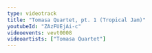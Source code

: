 ```yaml
---
type: videotrack
title: "Tomasa Quartet, pt. 1 (Tropical Jam)"
youtubeId: "ZAzFUEjAi-c"
videoevents: vevt0008
videoartists: ["Tomasa Quartet"]
---
```

